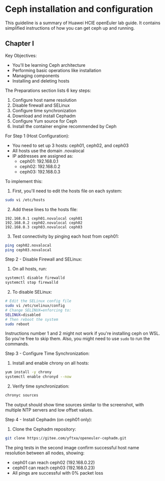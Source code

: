 # Ceph installation and configuration 

This guideline is a summary of Huawei HCIE openEuler lab guide. It contains simplified instructions of how you can get ceph up and running. 

## Chapter I

Key Objectives:
- You'll be learning Ceph architecture
- Performing basic operations like installation
- Managing components
- Installing and deleting hosts

The Preparations section lists 6 key steps:
1. Configure host name resolution
2. Disable firewall and SELinux
3. Configure time synchronization
4. Download and install Cephadm
5. Configure Yum source for Ceph
6. Install the container engine recommended by Ceph

For Step 1 (Host Configuration):
- You need to set up 3 hosts: ceph01, ceph02, and ceph03
- All hosts use the domain .novalocal
- IP addresses are assigned as:
  - ceph01: 192.168.0.1
  - ceph02: 192.168.0.2
  - ceph03: 192.168.0.3

To implement this:

1. First, you'll need to edit the hosts file on each system:
```bash
sudo vi /etc/hosts
```

2. Add these lines to the hosts file:
```
192.168.0.1 ceph01.novalocal ceph01
192.168.0.2 ceph02.novalocal ceph02
192.168.0.3 ceph03.novalocal ceph03
```

3. Test connectivity by pinging each host from ceph01:
```bash
ping ceph02.novalocal
ping ceph03.novalocal
```

Step 2 - Disable Firewall and SELinux:
1. On all hosts, run:
```bash
systemctl disable firewalld
systemctl stop firewalld
```

2. To disable SELinux:
```bash
# Edit the SELinux config file
sudo vi /etc/selinux/config
# Change SELINUX=enforcing to:
SELINUX=disabled
# Then reboot the system
sudo reboot
```
Instructions number 1 and 2 might not work if you're installing ceph on WSL. So you're free to skip them. Also, you might need to use `sudo` to run the commands.

Step 3 - Configure Time Synchronization:
1. Install and enable chrony on all hosts:
```bash
yum install -y chrony
systemctl enable chronyd --now
```

2. Verify time synchronization:
```bash
chronyc sources
```
The output should show time sources similar to the screenshot, with multiple NTP servers and low offset values.

Step 4 - Install Cephadm (on ceph01 only):
1. Clone the Cephadm repository:
```bash
git clone https://gitee.com/yftxa/openeuler-cephadm.git
```

The ping tests in the second image confirm successful host name resolution between all nodes, showing:
- ceph01 can reach ceph02 (192.168.0.22)
- ceph01 can reach ceph03 (192.168.0.23)
- All pings are successful with 0% packet loss

